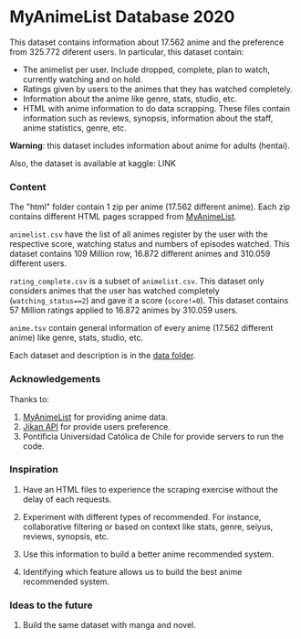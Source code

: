 # MyAnimeList Database 2020

This dataset contains information about 17.562 anime and the preference from 325.772 diferent users. In particular, this dataset contain:

- The animelist per user. Include dropped, complete, plan to watch, currently watching and on hold.
- Ratings given by users to the animes that they has watched completely.
- Information about the anime like genre, stats, studio, etc.
- HTML with anime information to do data scrapping. These files contain information such as reviews, synopsis, information about the staff, anime statistics, genre, etc.

**Warning**: this dataset includes information about anime for adults (hentai). 

Also, the dataset is available at kaggle: LINK


### Content

The "html" folder contain 1 zip per anime (17.562 different anime). Each zip contains different HTML pages scrapped from [MyAnimeList](https://myanimelist.net/).

`animelist.csv` have the list of all animes register by the user with the respective score, watching status and numbers of episodes watched. This dataset contains 109 Million row, 16.872 different animes and 310.059 different users.

`rating_complete.csv` is a subset of `animelist.csv`. This dataset only considers animes that the user has watched completely (`watching_status==2`) and gave it a score (`score!=0`). This dataset contains 57 Million ratings applied to 16.872 animes by 310.059 users.

`anime.tsv` contain general information of every anime (17.562 different anime) like genre, stats, studio, etc.

Each dataset and description is in the [data folder](https://github.com/Hernan4444/MyAnimelist-Database/tree/master/data).


### Acknowledgements

Thanks to:
1. [MyAnimeList](https://myanimelist.net/) for providing anime data.
2. [Jikan API](https://jikan.docs.apiary.io/) for provide users preference.
3. Pontificia Universidad Católica de Chile for provide servers to run the code.


### Inspiration

1. Have an HTML files to experience the scraping exercise without the delay of each requests.

2. Experiment with different types of recommended. For instance, collaborative filtering or based on context like stats, genre, seiyus, reviews, synopsis, etc.

3. Use this information to build a better anime recommended system.

4. Identifying which feature allows us to build the best anime recommended system.


### Ideas to the future

1. Build the same dataset with manga and novel.


